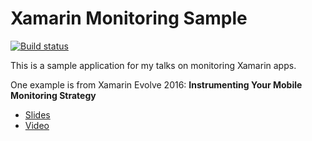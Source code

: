 # Xamarin Monitoring Sample

[![Build status](https://build.appcenter.ms/v0.1/apps/ca77565a-4269-4223-a9ac-8c0594a795f8/branches/master/badge)](https://appcenter.ms)

This is a sample application for my talks on monitoring Xamarin apps.

One example is from Xamarin Evolve 2016: **Instrumenting Your Mobile Monitoring Strategy**
- [Slides](https://speakerdeck.com/gshackles/instrumenting-your-mobile-monitoring-strategy)
- [Video](https://www.youtube.com/watch?v=8FTIm6HRuRs)